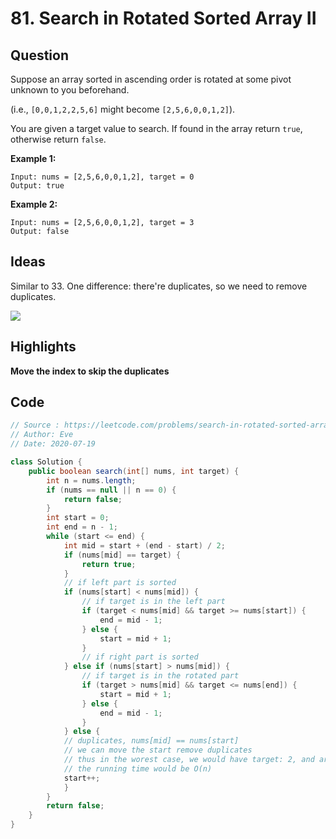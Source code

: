 # 81. Search in Rotated Sorted Array II

## Question

Suppose an array sorted in ascending order is rotated at some pivot unknown to you beforehand.

(i.e., `[0,0,1,2,2,5,6]` might become `[2,5,6,0,0,1,2]`).

You are given a target value to search. If found in the array return `true`, otherwise return `false`.

**Example 1:**

```
Input: nums = [2,5,6,0,0,1,2], target = 0
Output: true
```

**Example 2:**

```
Input: nums = [2,5,6,0,0,1,2], target = 3
Output: false
```

## Ideas

Similar to 33. One difference: there're duplicates, so we need to remove duplicates. 

![](C:\Users\shenm\Desktop\CS\Leetcode\images\81.png)

## Highlights

**Move the index to skip the duplicates**

## Code

```java
// Source : https://leetcode.com/problems/search-in-rotated-sorted-array-ii/
// Author: Eve
// Date: 2020-07-19

class Solution {
    public boolean search(int[] nums, int target) {
        int n = nums.length;
        if (nums == null || n == 0) {
            return false;
        }
        int start = 0;
        int end = n - 1;
        while (start <= end) {
            int mid = start + (end - start) / 2;
            if (nums[mid] == target) {
                return true;
            }
            // if left part is sorted
            if (nums[start] < nums[mid]) {
                // if target is in the left part
                if (target < nums[mid] && target >= nums[start]) {
                    end = mid - 1;
                } else {
                    start = mid + 1;
                }
                // if right part is sorted
            } else if (nums[start] > nums[mid]) {
                // if target is in the rotated part
                if (target > nums[mid] && target <= nums[end]) {
                    start = mid + 1;
                } else {
                    end = mid - 1;
                }
            } else {
            // duplicates, nums[mid] == nums[start]
            // we can move the start remove duplicates
            // thus in the worest case, we would have target: 2, and array like 11111111, then
            // the running time would be O(n)
            start++;
            }
        }
        return false;
    }
}
```

